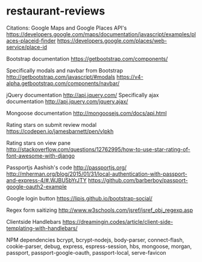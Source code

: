 # restaurant-reviews

Citations:
Google Maps and Google Places API's
https://developers.google.com/maps/documentation/javascript/examples/places-placeid-finder
https://developers.google.com/places/web-service/place-id

Bootstrap documentation
https://getbootstrap.com/components/

Specifically modals and navbar from Bootstrap
http://getbootstrap.com/javascript/#modals
https://v4-alpha.getbootstrap.com/components/navbar/

jQuery documentation
http://api.jquery.com/
Specifically ajax documentation
http://api.jquery.com/jquery.ajax/

Mongoose documentation
http://mongoosejs.com/docs/api.html

Rating stars on submit review modal
https://codepen.io/jamesbarnett/pen/vlpkh

Rating stars on view pane
http://stackoverflow.com/questions/12762995/how-to-use-star-rating-of-font-awesome-with-django

Passportjs
Aashish's code
http://passportjs.org/
http://mherman.org/blog/2015/01/31/local-authentication-with-passport-and-express-4/#.WJBU5bYrJTY
https://github.com/barberboy/passport-google-oauth2-example

Google login button
https://lipis.github.io/bootstrap-social/

Regex form saitizing
http://www.w3schools.com/jsref/jsref_obj_regexp.asp

Clientside Handlebars
https://dreamingin.codes/article/client-side-templating-with-handlebars/

NPM dependencies
bcrypt, bcrypt-nodejs, body-parser, connect-flash, cookie-parser, debug, express, espress-session, hbs, mongoose, morgan, passport, passport-google-oauth, passport-local, serve-favicon



